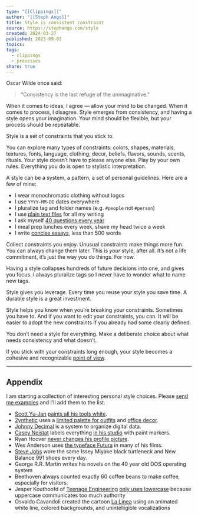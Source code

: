 ```yaml
---
type: "[[Clippings]]"
author: "[[Steph Ango]]"
title: Style is consistent constraint
source: https://stephango.com/style
created: 2024-03-27
published: 2023-09-03
topics: 
tags:
  - clippings
  - processes
share: true
---
```


Oscar Wilde once said:

> “Consistency is the last refuge of the unimaginative.”

When it comes to ideas, I agree — allow your mind to be changed. When it comes to process, I disagree. Style emerges from consistency, and having a style opens your imagination. Your mind should be flexible, but your process should be repeatable.

Style is a set of constraints that you stick to.

You can explore many types of constraints: colors, shapes, materials, textures, fonts, language, clothing, decor, beliefs, flavors, sounds, scents, rituals. Your style doesn’t have to please anyone else. Play by your own rules. Everything you do is open to stylistic interpretation.

A style can be a system, a pattern, a set of personal guidelines. Here are a few of mine:

-   I wear monochromatic clothing without logos
-   I use `YYYY-MM-DD` dates everywhere
-   I pluralize tag and folder names (e.g. `#people` not `#person`)
-   I use [plain text files](https://stephango.com/file-over-app) for all my writing
-   I ask myself [40 questions every year](https://stephango.com/40-questions)
-   I meal prep lunches every week, shave my head twice a week
-   I write [concise essays](https://stephango.com/concise), less than 500 words

Collect constraints you enjoy. Unusual constraints make things more fun. You can always change them later. This is *your* style, after all. It’s not a life commitment, it’s just the way you do things. For now.

Having a style collapses hundreds of future decisions into one, and gives you focus. I always pluralize tags so I never have to wonder what to name new tags.

Style gives you leverage. Every time you reuse your style you save time. A durable style is a great investment.

Style helps you know when you’re breaking your constraints. Sometimes you have to. And if you want to edit your constraints, you can. It will be easier to adopt the new constraints if you already had some clearly defined.

You don’t need a style for everything. Make a deliberate choice about what needs consistency and what doesn’t.

If you stick with your constraints long enough, your style becomes a cohesive and recognizable [point of view](https://stephango.com/in-good-hands).

---

## Appendix

I am starting a collection of interesting personal style choices. Please [send me examples](https://stephango.com/about) and I’ll add them to the list.

-   [Scott Yu-Jan](https://www.youtube.com/@ScottYuJan) [paints all his tools white](https://www.youtube.com/watch?v=3GBPYRG9jM0).
-   [2ynthetic](https://www.youtube.com/@2ynthetic) uses a [limited palette for outfits](https://www.youtube.com/watch?v=4xMo2PsLi3c) and [office decor](https://www.youtube.com/watch?v=1RqBrl0-qOA).
-   [Johnny Decimal](https://johnnydecimal.com/) is a system to organize digital data.
-   [Casey Neistat](https://www.youtube.com/@casey) labels everything [in his studio](https://www.youtube.com/watch?v=vb60rrtTddQ) with paint markers.
-   Ryan Hoover [never changes his profile picture](https://www.ryanhoover.me/post/why-i-never-change-my-profile-pic).
-   Wes Anderson uses [the typeface Futura](https://www.marksimonson.com/notebook/view/RoyalTenenbaumsWorldofFutura) in many of his films.
-   [Steve Jobs](https://en.wikipedia.org/wiki/Steve_Jobs) wore the same Issey Miyake black turtleneck and New Balance 991 shoes every day.
-   George R.R. Martin writes his novels on the 40 year old DOS operating system
-   Beethoven always counted exactly 60 coffee beans to make coffee, especially for visitors.
-   Jesper Kouthoofd of [Teenage Engineering](https://teenage.engineering/) [only uses lowercase](https://scandinavianmind.com/feature/human-touch-interview-jesper-kouthoofd-teenage-engineering) because uppercase communicates too much authority
-   Osvaldo Cavandoli created the cartoon [La Linea](https://en.wikipedia.org/wiki/La_Linea_(TV_series)) using an animated white line, colored backgrounds, and unintelligible vocalizations